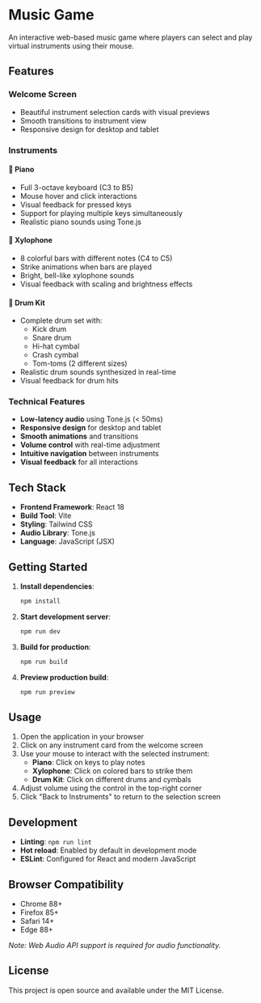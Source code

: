 # Music Game

An interactive web-based music game where players can select and play virtual instruments using their mouse.

## Features

### Welcome Screen
- Beautiful instrument selection cards with visual previews
- Smooth transitions to instrument view
- Responsive design for desktop and tablet

### Instruments

#### 🎹 Piano
- Full 3-octave keyboard (C3 to B5)
- Mouse hover and click interactions
- Visual feedback for pressed keys
- Support for playing multiple keys simultaneously
- Realistic piano sounds using Tone.js

#### 🎵 Xylophone
- 8 colorful bars with different notes (C4 to C5)
- Strike animations when bars are played
- Bright, bell-like xylophone sounds
- Visual feedback with scaling and brightness effects

#### 🥁 Drum Kit
- Complete drum set with:
  - Kick drum
  - Snare drum
  - Hi-hat cymbal
  - Crash cymbal
  - Tom-toms (2 different sizes)
- Realistic drum sounds synthesized in real-time
- Visual feedback for drum hits

### Technical Features
- **Low-latency audio** using Tone.js (< 50ms)
- **Responsive design** for desktop and tablet
- **Smooth animations** and transitions
- **Volume control** with real-time adjustment
- **Intuitive navigation** between instruments
- **Visual feedback** for all interactions

## Tech Stack

- **Frontend Framework**: React 18
- **Build Tool**: Vite
- **Styling**: Tailwind CSS
- **Audio Library**: Tone.js
- **Language**: JavaScript (JSX)

## Getting Started

1. **Install dependencies**:
   ```bash
   npm install
   ```

2. **Start development server**:
   ```bash
   npm run dev
   ```

3. **Build for production**:
   ```bash
   npm run build
   ```

4. **Preview production build**:
   ```bash
   npm run preview
   ```

## Usage

1. Open the application in your browser
2. Click on any instrument card from the welcome screen
3. Use your mouse to interact with the selected instrument:
   - **Piano**: Click on keys to play notes
   - **Xylophone**: Click on colored bars to strike them
   - **Drum Kit**: Click on different drums and cymbals
4. Adjust volume using the control in the top-right corner
5. Click "Back to Instruments" to return to the selection screen

## Development

- **Linting**: `npm run lint`
- **Hot reload**: Enabled by default in development mode
- **ESLint**: Configured for React and modern JavaScript

## Browser Compatibility

- Chrome 88+
- Firefox 85+
- Safari 14+
- Edge 88+

*Note: Web Audio API support is required for audio functionality.*

## License

This project is open source and available under the MIT License.